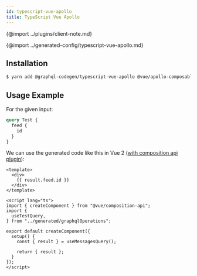 ```yaml
---
id: typescript-vue-apollo
title: TypeScript Vue Apollo
---
```


{@import ../plugins/client-note.md}

{@import ../generated-config/typescript-vue-apollo.md}


## Installation

```bash
$ yarn add @graphql-codegen/typescript-vue-apollo @vue/apollo-composable@4.0.0-alpha.8 @vue/composition-api
```

## Usage Example

For the given input:

```graphql
query Test {
  feed {
    id
  }
}
```

We can use the generated code like this in Vue 2 ([with composition api plugin](https://github.com/vuejs/composition-api)):

```vue
<template>
  <div>
    {{ result.feed.id }}
  </div>
</template>

<script lang="ts">
import { createComponent } from "@vue/composition-api";
import {
  useTestQuery,
} from "../generated/graphqlOperations";

export default createComponent({
  setup() {
    const { result } = useMessagesQuery();

    return { result };
  }
});
</script>
```

